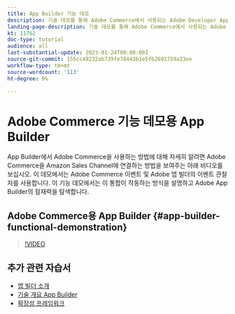 ```yaml
---
title: App Builder 기능 데모
description: 기술 데모를 통해 Adobe Commerce에서 사용되는 Adobe Developer App Builder에 대해 알아보십시오
landing-page-description: 기술 데모를 통해 Adobe Commerce에서 사용되는 Adobe Developer App Builder에 대해 알아보십시오
kt: 11762
doc-type: tutorial
audience: all
last-substantial-update: 2023-01-24T00:00:00Z
source-git-commit: 155cc49232ab739fe78443b1e5fb2691759a23ee
workflow-type: tm+mt
source-wordcount: '113'
ht-degree: 0%

---
```



# Adobe Commerce 기능 데모용 App Builder

App Builder에서 Adobe Commerce을 사용하는 방법에 대해 자세히 알려면 Adobe Commerce을 Amazon Sales Channel에 연결하는 방법을 보여주는 아래 비디오를 보십시오. 이 데모에서는 Adobe Commerce 이벤트 및 Adobe 앱 빌더의 이벤트 관찰자를 사용합니다. 이 기능 데모에서는 이 통합이 작동하는 방식을 설명하고 Adobe App Builder의 잠재력을 탐색합니다.

## Adobe Commerce용 App Builder {#app-builder-functional-demonstration}

>[!VIDEO](https://video.tv.adobe.com/v/3413502)


## 추가 관련 자습서

- [앱 빌더 소개](../app-builder/introduction-to-app-builder.md)
- [기술 개요 App Builder](../app-builder/app-builder-technical-overview.md)
- [확장성 프레임워크](../app-builder/extensibility-framework-commerce-eventing.md)